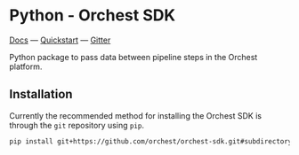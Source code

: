 # Python - Orchest SDK
[Docs](https://orchest-sdk.readthedocs.io/en/latest/python)
— [Quickstart](https://orchest-sdk.readthedocs.io/en/latest/python.html#quickstart)
— [Gitter](https://gitter.im/orchest)

Python package to pass data between pipeline steps in the Orchest platform.

## Installation
Currently the recommended method for installing the Orchest SDK is through the `git` repository
using `pip`.

```bash
pip install git+https://github.com/orchest/orchest-sdk.git#subdirectory=python
```
